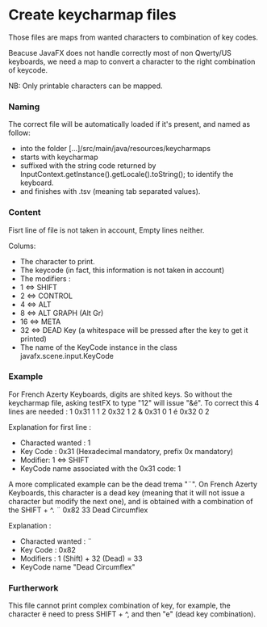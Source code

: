 Create keycharmap files
=======================

Those files are maps from wanted characters to combination of key codes.

Beacuse JavaFX does not handle correctly most of non Qwerty/US keyboards, we need a map to convert a character to the right combination of keycode.

NB: Only printable characters can be mapped.

### Naming

The correct file will be automatically loaded if it's present, and named as follow:
 * into the folder \[...\]/src/main/java/resources/keycharmaps
 * starts with keycharmap
 * suffixed with the string code returned by InputContext.getInstance().getLocale().toString(); to identify the keyboard.
 * and finishes with .tsv (meaning tab separated values).

### Content

Fisrt line of file is not taken in account, Empty lines neither.

Colums:
 - The character to print.
 - The keycode (in fact, this information is not taken in account)
 - The modifiers :
  - 1 <=> SHIFT
  - 2 <=> CONTROL
  - 4 <=> ALT
  - 8 <=> ALT GRAPH (Alt Gr)
  - 16 <=> META
  - 32 <=> DEAD Key (a whitespace will be pressed after the key to get it printed)
 - The name of the KeyCode instance in the class javafx.scene.input.KeyCode

### Example

For French Azerty Keyboards, digits are shited keys. So without the keycharmap file, asking testFX to type "12" will issue "&é". To correct this 4 lines are needed :
1 0x31 1 1
2 0x32 1 2
& 0x31 0 1
é 0x32 0 2

Explanation for first line :
 * Characted wanted : 1
 * Key Code : 0x31 (Hexadecimal mandatory, prefix 0x mandatory)
 * Modifier: 1 <=> SHIFT
 * KeyCode name associated with the 0x31 code: 1

A more complicated example can be the dead trema "¨". On French Azerty Keyboards, this character is a dead key (meaning that it will not issue a character but modify the next one), and is obtained with a combination of the SHIFT + ^.
¨	0x82	33	Dead Circumflex

Explanation :
 * Characted wanted : ¨
 * Key Code : 0x82
 * Modifiers : 1 (Shift) + 32 (Dead) = 33
 * KeyCode name "Dead Circumflex"


### Furtherwork

This file cannot print complex combination of key, for example, the character ë need to press SHIFT + ^, and then "e" (dead key combination).
